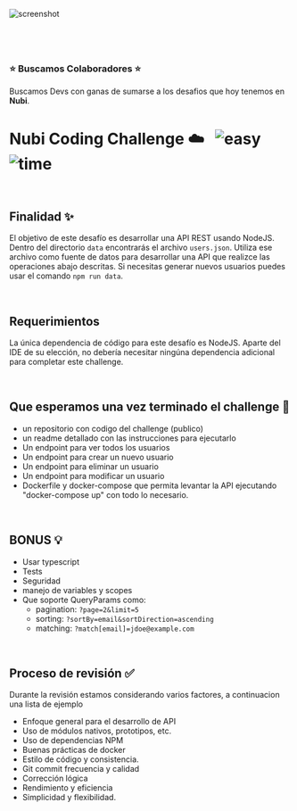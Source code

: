 ![screenshot](https://puu.sh/HyrmV/95c458d9d9.png)

#
&nbsp;
### ⭐️  Buscamos Colaboradores️ ⭐️ 
Buscamos Devs con ganas de sumarse a los desafios que hoy tenemos en **Nubi**.

# Nubi Coding Challenge ☁️ &nbsp; ![easy](https://img.shields.io/badge/-medium-orangnge) ![time](https://img.shields.io/badge/%E2%8F%B0-60m-blue) 

&nbsp;
## Finalidad ✨

El objetivo de este desafío es desarrollar una API REST usando NodeJS. Dentro del directorio `data` encontrarás el archivo `users.json`. Utiliza ese archivo como fuente de datos para desarrollar una API que realizce las operaciones abajo descritas.
Si necesitas generar nuevos usuarios puedes usar el comando `npm run data`.

&nbsp;
## Requerimientos
La única dependencia de código para este desafío es NodeJS. Aparte del IDE de su elección, no debería necesitar ningúna dependencia adicional para completar este challenge.


&nbsp;
## Que esperamos una vez terminado el challenge 🏁
- un repositorio con codigo del challenge (publico)
- un readme detallado con las instrucciones para ejecutarlo
- Un endpoint para ver todos los usuarios
- Un endpoint para crear un nuevo usuario
- Un endpoint para eliminar un usuario
- Un endpoint para modificar un usuario
- Dockerfile y docker-compose que permita levantar la API ejecutando "docker-compose up" con todo lo necesario.


&nbsp;
## BONUS 💡
- Usar typescript
- Tests
- Seguridad
- manejo de variables y scopes
- Que soporte QueryParams como:
  - pagination: `?page=2&limit=5`
  - sorting: `?sortBy=email&sortDirection=ascending`
  - matching: `?match[email]=jdoe@example.com`


&nbsp;
## Proceso de revisión ✅

Durante la revisión estamos considerando varios factores, a continuacion una lista de ejemplo
- Enfoque general para el desarrollo de API
- Uso de módulos nativos, prototipos, etc.
- Uso de dependencias NPM
- Buenas prácticas de docker
- Estilo de código y consistencia.
- Git commit frecuencia y calidad
- Corrección lógica
- Rendimiento y eficiencia
- Simplicidad y flexibilidad.
